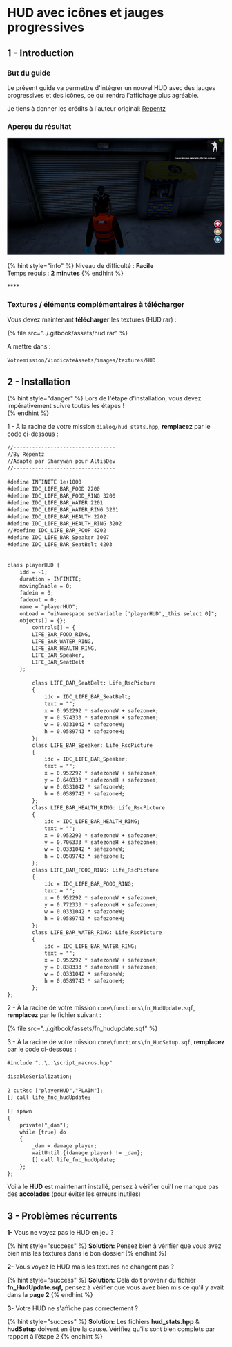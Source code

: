 # HUD avec icônes et jauges progressives

## 1 - Introduction <a id="bkmrk-page-title"></a>

### **But du guide**

Le présent guide va permettre d'intégrer un nouvel HUD avec des jauges progressives et des icônes, ce qui rendra l'affichage plus agréable.

Je tiens à donner les crédits à l'auteur original: [Repentz](https://www.altisliferpg.com/topic/3412-professional-looking-hud/)

### **Aperçu du résultat**

![](../.gitbook/assets/a7p7nyxkp1nx6uex-hud-apercu.png)



{% hint style="info" %}
Niveau de difficulté : **Facile**  
Temps requis : **2 minutes**
{% endhint %}

\*\*\*\*

### **Textures / éléments complémentaires à télécharger**

Vous devez maintenant **télécharger** les textures \(HUD.rar\) :

{% file src="../.gitbook/assets/hud.rar" %}

A mettre dans :

 `Votremission/VindicateAssets/images/textures/HUD`  

## 2 - Installation <a id="bkmrk-page-title"></a>

{% hint style="danger" %}
Lors de l'étape d'installation, vous devez impérativement suivre toutes les étapes !  
{% endhint %}

1 - À la racine de votre mission `dialog/hud_stats.hpp`, **remplacez** par le code ci-dessous :

```text
//---------------------------------
//By Repentz
//Adapté par Sharywan pour AltisDev
//---------------------------------

#define INFINITE 1e+1000
#define IDC_LIFE_BAR_FOOD 2200
#define IDC_LIFE_BAR_FOOD_RING 3200
#define IDC_LIFE_BAR_WATER 2201
#define IDC_LIFE_BAR_WATER_RING 3201
#define IDC_LIFE_BAR_HEALTH 2202
#define IDC_LIFE_BAR_HEALTH_RING 3202
//#define IDC_LIFE_BAR_POOP 4202
#define IDC_LIFE_BAR_Speaker 3007
#define IDC_LIFE_BAR_SeatBelt 4203


class playerHUD {
	idd = -1;
	duration = INFINITE;
	movingEnable = 0;
	fadein = 0;
	fadeout = 0;
	name = "playerHUD";
	onLoad = "uiNamespace setVariable ['playerHUD',_this select 0]";
	objects[] = {};
		controls[] = {
		LIFE_BAR_FOOD_RING,
		LIFE_BAR_WATER_RING,
		LIFE_BAR_HEALTH_RING,
		LIFE_BAR_Speaker,
		LIFE_BAR_SeatBelt
	};

		class LIFE_BAR_SeatBelt: Life_RscPicture
		{
			idc = IDC_LIFE_BAR_SeatBelt;
			text = "";
			x = 0.952292 * safezoneW + safezoneX;
			y = 0.574333 * safezoneH + safezoneY;
			w = 0.0331042 * safezoneW;
			h = 0.0589743 * safezoneH;
		};
		class LIFE_BAR_Speaker: Life_RscPicture
		{
			idc = IDC_LIFE_BAR_Speaker;
			text = "";
			x = 0.952292 * safezoneW + safezoneX;
			y = 0.640333 * safezoneH + safezoneY;
			w = 0.0331042 * safezoneW;
			h = 0.0589743 * safezoneH;
		};
		class LIFE_BAR_HEALTH_RING: Life_RscPicture
		{
			idc = IDC_LIFE_BAR_HEALTH_RING;
			text = "";
			x = 0.952292 * safezoneW + safezoneX;
			y = 0.706333 * safezoneH + safezoneY;
			w = 0.0331042 * safezoneW;
			h = 0.0589743 * safezoneH;
		};
		class LIFE_BAR_FOOD_RING: Life_RscPicture
		{
			idc = IDC_LIFE_BAR_FOOD_RING;
			text = "";
			x = 0.952292 * safezoneW + safezoneX;
			y = 0.772333 * safezoneH + safezoneY;
			w = 0.0331042 * safezoneW;
			h = 0.0589743 * safezoneH;
		};
		class LIFE_BAR_WATER_RING: Life_RscPicture
		{
			idc = IDC_LIFE_BAR_WATER_RING;
			text = "";
			x = 0.952292 * safezoneW + safezoneX;
			y = 0.838333 * safezoneH + safezoneY;
			w = 0.0331042 * safezoneW;
			h = 0.0589743 * safezoneH;
		};
};
```

2 - À la racine de votre mission `core\functions\fn_HudUpdate.sqf`, **remplacez** par le fichier suivant : 

{% file src="../.gitbook/assets/fn\_hudupdate.sqf" %}



3 - À la racine de votre mission `core\functions\fn_HudSetup.sqf`, **remplacez** par le code ci-dessous :

```text
#include "..\..\script_macros.hpp"

disableSerialization;

2 cutRsc ["playerHUD","PLAIN"];
[] call life_fnc_hudUpdate;

[] spawn
{
	private["_dam"];
	while {true} do
	{
		_dam = damage player;
		waitUntil {(damage player) != _dam};
		[] call life_fnc_hudUpdate;
	};
};
```

Voilà le **HUD** est maintenant installé, pensez à vérifier qui'l ne manque pas des **accolades** \(pour éviter les erreurs inutiles\)

## 3 - Problèmes récurrents <a id="bkmrk-page-title"></a>

**1-** Vous ne voyez pas le HUD en jeu ?

{% hint style="success" %}
**Solution:** Pensez bien à vérifier que vous avez bien mis les textures dans le bon dossier
{% endhint %}

**2-** Vous voyez le HUD mais les textures ne changent pas ?

{% hint style="success" %}
**Solution:** Cela doit provenir du fichier **fn\_HudUpdate.sqf,** pensez à vérifier que vous avez bien mis ce qu'il y avait dans la **page 2**
{% endhint %}

**3-** Votre HUD ne s'affiche pas correctement ?

{% hint style="success" %}
**Solution:** Les fichiers **hud\_stats.hpp** & **hudSetup** doivent en être la cause. Vérifiez qu'ils sont bien complets par rapport à l’étape 2
{% endhint %}

